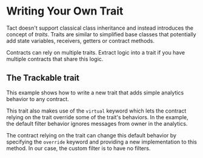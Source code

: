 # Writing Your Own Trait

Tact doesn't support classical class inheritance and instead introduces the concept of *traits*. Traits are similar to simplified base classes that potentially add state variables, receivers, getters or contract methods.

Contracts can rely on multiple traits. Extract logic into a trait if you have multiple contracts that share this logic.

## The Trackable trait

This example shows how to write a new trait that adds simple analytics behavior to any contract.

This trait also makes use of the `virtual` keyword which lets the contract relying on the trait override some of the trait's behaviors. In the example, the default filter behavior ignores messages from owner in the analytics.

The contract relying on the trait can change this default behavior by specifying the `override` keyword and providing a new implementation to this method. In our case, the custom filter is to have no filters.